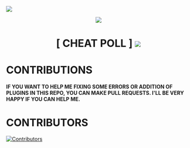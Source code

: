 <img src="https://user-images.githubusercontent.com/73097560/115834477-dbab4500-a447-11eb-908a-139a6edaec5c.gif">
<!--Project Title Image-->

<p align="center">
  <img src="https://ibb.co/W49BTYkw"/>
</p>

<!--Project Title Image-->

<!--Project Title-->
<h1 align="center"><b> [ CHEAT POLL ] </b>
<!--Project Title-->

<img src="https://user-images.githubusercontent.com/73097560/115834477-dbab4500-a447-11eb-908a-139a6edaec5c.gif">

# CONTRIBUTIONS
<h4> IF YOU WANT TO HELP ME FIXING SOME ERRORS OR ADDITION OF PLUGINS IN THIS REPO, YOU CAN MAKE PULL REQUESTS. I'LL BE VERY HAPPY IF YOU CAN HELP ME.

# CONTRIBUTORS
[![Contributors](https://contrib.rocks/image?repo=NyaNekko/CheatPoll)](https://github.com/NyaNekko/CheatPoll/graphs/contributors)
